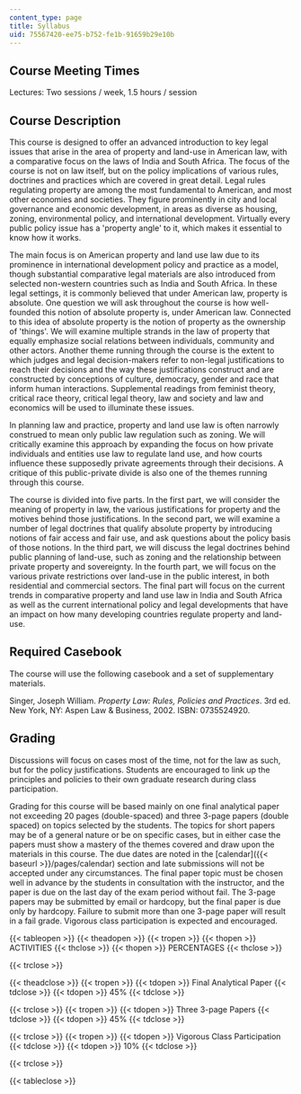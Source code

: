 ```yaml
---
content_type: page
title: Syllabus
uid: 75567420-ee75-b752-fe1b-91659b29e10b
---
```


Course Meeting Times
--------------------

Lectures: Two sessions / week, 1.5 hours / session

Course Description
------------------

This course is designed to offer an advanced introduction to key legal issues that arise in the area of property and land-use in American law, with a comparative focus on the laws of India and South Africa. The focus of the course is not on law itself, but on the policy implications of various rules, doctrines and practices which are covered in great detail. Legal rules regulating property are among the most fundamental to American, and most other economies and societies. They figure prominently in city and local governance and economic development, in areas as diverse as housing, zoning, environmental policy, and international development. Virtually every public policy issue has a 'property angle' to it, which makes it essential to know how it works.

The main focus is on American property and land use law due to its prominence in international development policy and practice as a model, though substantial comparative legal materials are also introduced from selected non-western countries such as India and South Africa. In these legal settings, it is commonly believed that under American law, property is absolute. One question we will ask throughout the course is how well-founded this notion of absolute property is, under American law. Connected to this idea of absolute property is the notion of property as the ownership of 'things'. We will examine multiple strands in the law of property that equally emphasize social relations between individuals, community and other actors. Another theme running through the course is the extent to which judges and legal decision-makers refer to non-legal justifications to reach their decisions and the way these justifications construct and are constructed by conceptions of culture, democracy, gender and race that inform human interactions. Supplemental readings from feminist theory, critical race theory, critical legal theory, law and society and law and economics will be used to illuminate these issues.

In planning law and practice, property and land use law is often narrowly construed to mean only public law regulation such as zoning. We will critically examine this approach by expanding the focus on how private individuals and entities use law to regulate land use, and how courts influence these supposedly private agreements through their decisions. A critique of this public-private divide is also one of the themes running through this course.

The course is divided into five parts. In the first part, we will consider the meaning of property in law, the various justifications for property and the motives behind those justifications. In the second part, we will examine a number of legal doctrines that qualify absolute property by introducing notions of fair access and fair use, and ask questions about the policy basis of those notions. In the third part, we will discuss the legal doctrines behind public planning of land-use, such as zoning and the relationship between private property and sovereignty. In the fourth part, we will focus on the various private restrictions over land-use in the public interest, in both residential and commercial sectors. The final part will focus on the current trends in comparative property and land use law in India and South Africa as well as the current international policy and legal developments that have an impact on how many developing countries regulate property and land-use.

Required Casebook
-----------------

The course will use the following casebook and a set of supplementary materials.

Singer, Joseph William. _Property Law: Rules, Policies and Practices_. 3rd ed. New York, NY: Aspen Law & Business, 2002. ISBN: 0735524920.

Grading
-------

Discussions will focus on cases most of the time, not for the law as such, but for the policy justifications. Students are encouraged to link up the principles and policies to their own graduate research during class participation.

Grading for this course will be based mainly on one final analytical paper not exceeding 20 pages (double-spaced) and three 3-page papers (double spaced) on topics selected by the students. The topics for short papers may be of a general nature or be on specific cases, but in either case the papers must show a mastery of the themes covered and draw upon the materials in this course. The due dates are noted in the [calendar]({{< baseurl >}}/pages/calendar) section and late submissions will not be accepted under any circumstances. The final paper topic must be chosen well in advance by the students in consultation with the instructor, and the paper is due on the last day of the exam period without fail. The 3-page papers may be submitted by email or hardcopy, but the final paper is due only by hardcopy. Failure to submit more than one 3-page paper will result in a fail grade. Vigorous class participation is expected and encouraged.

{{< tableopen >}}
{{< theadopen >}}
{{< tropen >}}
{{< thopen >}}
ACTIVITIES
{{< thclose >}}
{{< thopen >}}
PERCENTAGES
{{< thclose >}}

{{< trclose >}}

{{< theadclose >}}
{{< tropen >}}
{{< tdopen >}}
Final Analytical Paper
{{< tdclose >}}
{{< tdopen >}}
45%
{{< tdclose >}}

{{< trclose >}}
{{< tropen >}}
{{< tdopen >}}
Three 3-page Papers
{{< tdclose >}}
{{< tdopen >}}
45%
{{< tdclose >}}

{{< trclose >}}
{{< tropen >}}
{{< tdopen >}}
Vigorous Class Participation
{{< tdclose >}}
{{< tdopen >}}
10%
{{< tdclose >}}

{{< trclose >}}

{{< tableclose >}}